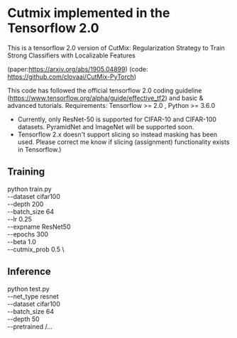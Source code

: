# Cutmix implemented in the Tensorflow 2.0
This is a tensorflow 2.0 version of CutMix: Regularization Strategy to Train Strong Classifiers with Localizable Features 

(paper:https://arxiv.org/abs/1905.04899) (code: https://github.com/clovaai/CutMix-PyTorch)

This code has followed the official tensorflow 2.0 coding guideline (https://www.tensorflow.org/alpha/guide/effective_tf2) and basic & advanced tutorials. 
Requirements: Tensorflow >= 2.0 , Python >= 3.6.0

- Currently, only ResNet-50 is supported for CIFAR-10 and CIFAR-100 datasets. PyramidNet and ImageNet will be supported soon.
- Tensorflow 2.x doesn't support slicing so instead masking has been used. Please correct me know if slicing (assignment) functionality exists in Tensorflow.)  

## Training
python train.py \
--dataset cifar100 \
--depth 200 \
--batch_size 64 \
--lr 0.25 \
--expname ResNet50 \
--epochs 300 \
--beta 1.0 \
--cutmix_prob 0.5 \


## Inference
python test.py \
--net_type resnet \
--dataset cifar100 \
--batch_size 64 \
--depth 50 \
--pretrained /... 
